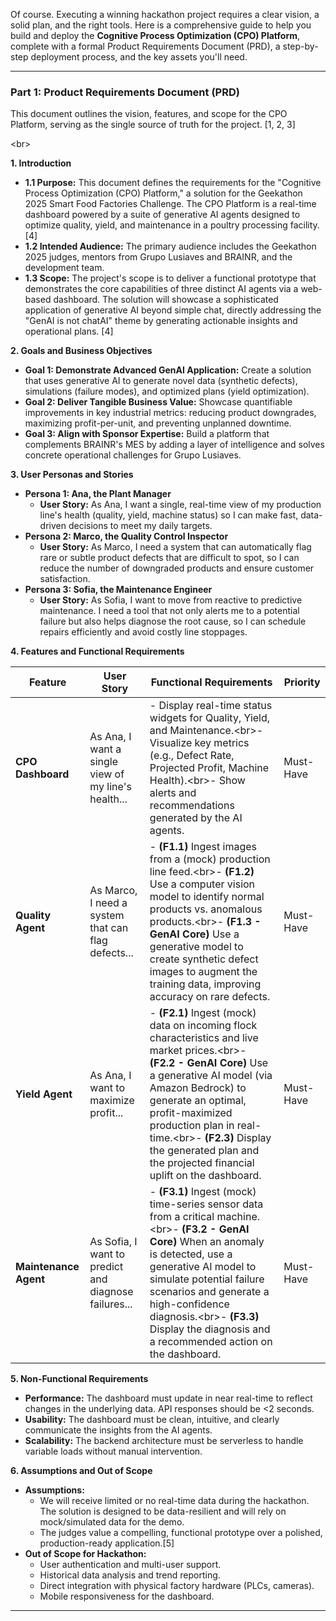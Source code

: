 Of course. Executing a winning hackathon project requires a clear vision, a solid plan, and the right tools. Here is a comprehensive guide to help you build and deploy the **Cognitive Process Optimization (CPO) Platform**, complete with a formal Product Requirements Document (PRD), a step-by-step deployment process, and the key assets you'll need.

-----

### **Part 1: Product Requirements Document (PRD)**

This document outlines the vision, features, and scope for the CPO Platform, serving as the single source of truth for the project. [1, 2, 3]

\<br\>

**1. Introduction**

  * **1.1 Purpose:** This document defines the requirements for the "Cognitive Process Optimization (CPO) Platform," a solution for the Geekathon 2025 Smart Food Factories Challenge. The CPO Platform is a real-time dashboard powered by a suite of generative AI agents designed to optimize quality, yield, and maintenance in a poultry processing facility. [4]
  * **1.2 Intended Audience:** The primary audience includes the Geekathon 2025 judges, mentors from Grupo Lusiaves and BRAINR, and the development team.
  * **1.3 Scope:** The project's scope is to deliver a functional prototype that demonstrates the core capabilities of three distinct AI agents via a web-based dashboard. The solution will showcase a sophisticated application of generative AI beyond simple chat, directly addressing the "GenAI is not chatAI" theme by generating actionable insights and operational plans. [4]

**2. Goals and Business Objectives**

  * **Goal 1: Demonstrate Advanced GenAI Application:** Create a solution that uses generative AI to generate novel data (synthetic defects), simulations (failure modes), and optimized plans (yield optimization).
  * **Goal 2: Deliver Tangible Business Value:** Showcase quantifiable improvements in key industrial metrics: reducing product downgrades, maximizing profit-per-unit, and preventing unplanned downtime.
  * **Goal 3: Align with Sponsor Expertise:** Build a platform that complements BRAINR's MES by adding a layer of intelligence and solves concrete operational challenges for Grupo Lusiaves.

**3. User Personas and Stories**

  * **Persona 1: Ana, the Plant Manager**
      * **User Story:** As Ana, I want a single, real-time view of my production line's health (quality, yield, machine status) so I can make fast, data-driven decisions to meet my daily targets.
  * **Persona 2: Marco, the Quality Control Inspector**
      * **User Story:** As Marco, I need a system that can automatically flag rare or subtle product defects that are difficult to spot, so I can reduce the number of downgraded products and ensure customer satisfaction.
  * **Persona 3: Sofia, the Maintenance Engineer**
      * **User Story:** As Sofia, I want to move from reactive to predictive maintenance. I need a tool that not only alerts me to a potential failure but also helps diagnose the root cause, so I can schedule repairs efficiently and avoid costly line stoppages.

**4. Features and Functional Requirements**

| Feature | User Story | Functional Requirements | Priority |
|---|---|---|---|
| **CPO Dashboard** | As Ana, I want a single view of my line's health... | - Display real-time status widgets for Quality, Yield, and Maintenance.\<br\>- Visualize key metrics (e.g., Defect Rate, Projected Profit, Machine Health).\<br\>- Show alerts and recommendations generated by the AI agents. | Must-Have |
| **Quality Agent** | As Marco, I need a system that can flag defects... | - **(F1.1)** Ingest images from a (mock) production line feed.\<br\>- **(F1.2)** Use a computer vision model to identify normal products vs. anomalous products.\<br\>- **(F1.3 - GenAI Core)** Use a generative model to create synthetic defect images to augment the training data, improving accuracy on rare defects. | Must-Have |
| **Yield Agent** | As Ana, I want to maximize profit... | - **(F2.1)** Ingest (mock) data on incoming flock characteristics and live market prices.\<br\>- **(F2.2 - GenAI Core)** Use a generative AI model (via Amazon Bedrock) to generate an optimal, profit-maximized production plan in real-time.\<br\>- **(F2.3)** Display the generated plan and the projected financial uplift on the dashboard. | Must-Have |
| **Maintenance Agent** | As Sofia, I want to predict and diagnose failures... | - **(F3.1)** Ingest (mock) time-series sensor data from a critical machine.\<br\>- **(F3.2 - GenAI Core)** When an anomaly is detected, use a generative AI model to simulate potential failure scenarios and generate a high-confidence diagnosis.\<br\>- **(F3.3)** Display the diagnosis and a recommended action on the dashboard. | Must-Have |

**5. Non-Functional Requirements**

  * **Performance:** The dashboard must update in near real-time to reflect changes in the underlying data. API responses should be \<2 seconds.
  * **Usability:** The dashboard must be clean, intuitive, and clearly communicate the insights from the AI agents.
  * **Scalability:** The backend architecture must be serverless to handle variable loads without manual intervention.

**6. Assumptions and Out of Scope**

  * **Assumptions:**
      * We will receive limited or no real-time data during the hackathon. The solution is designed to be data-resilient and will rely on mock/simulated data for the demo.
      * The judges value a compelling, functional prototype over a polished, production-ready application.[5]
  * **Out of Scope for Hackathon:**
      * User authentication and multi-user support.
      * Historical data analysis and trend reporting.
      * Direct integration with physical factory hardware (PLCs, cameras).
      * Mobile responsiveness for the dashboard.

-----
